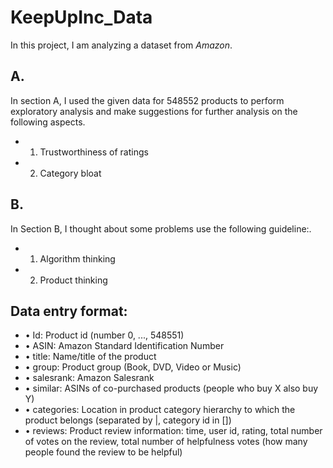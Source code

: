 # KeepUpInc_Data

In this project, I am analyzing a dataset from *Amazon*. 

## A. 
In section A, I used the given data for 548552 products to perform exploratory analysis and make suggestions for further analysis on the following aspects.

* 1. Trustworthiness of ratings
* 2. Category bloat

## B. 
In Section B, I thought about some problems use the following guideline:.
* 1. Algorithm thinking
* 2. Product thinking

## Data entry format:
* • Id: Product id (number 0, ..., 548551)
* • ASIN: Amazon Standard Identification Number
* • title: Name/title of the product
* • group: Product group (Book, DVD, Video or Music)
* • salesrank: Amazon Salesrank
* • similar: ASINs of co-purchased products (people who buy X also buy Y)
* • categories: Location in product category hierarchy to which the product belongs (separated by |, category id in [])
* • reviews: Product review information: time, user id, rating, total number of votes on the review, total number of helpfulness votes (how many people found the review to be helpful)